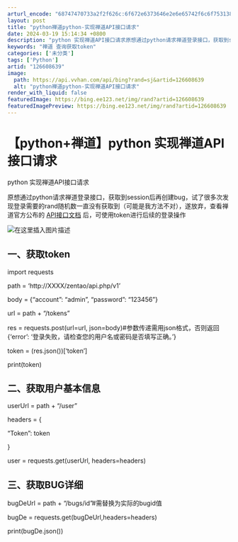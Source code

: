 ```yaml
---
arturl_encode: "68747470733a2f2f626c:6f672e6373646e2e6e65742f6c6f753138333932343238362f:61727469636c652f64657461696c732f313236363038363339"
layout: post
title: "python禅道python-实现禅道API接口请求"
date: 2024-03-19 15:14:34 +0800
description: "python 实现禅道API接口请求原想通过python请求禅道登录接口，获取到session后再创"
keywords: "禅道 查询获取token"
categories: ['未分类']
tags: ['Python']
artid: "126608639"
image:
  path: https://api.vvhan.com/api/bing?rand=sj&artid=126608639
  alt: "python禅道python-实现禅道API接口请求"
render_with_liquid: false
featuredImage: https://bing.ee123.net/img/rand?artid=126608639
featuredImagePreview: https://bing.ee123.net/img/rand?artid=126608639
---
```


# 【python+禅道】python 实现禅道API接口请求

python 实现禅道API接口请求

原想通过python请求禅道登录接口，获取到session后再创建bug，试了很多次发现登录需要的rand随机数一直没有获取到（可能是我方法不对），遂放弃，查看禅道官方公布的
[API接口文档](https://www.zentao.net/book/apidoc-v1/664.html#1)
后，可使用token进行后续的登录操作
  
![在这里插入图片描述](https://i-blog.csdnimg.cn/blog_migrate/79cd7607a04e3a620c52dde8df0e045b.png)

## 一、获取token

import requests

path = ‘http://XXXX/zentao/api.php/v1’
  
body = {“account”: “admin”, “password”: “123456”}
  
url = path + “/tokens”
  
res = requests.post(url=url, json=body)#参数传递需用json格式，否则返回{‘error’: ‘登录失败，请检查您的用户名或密码是否填写正确。’}
  
token = (res.json())[‘token’]
  
print(token)

## 二、获取用户基本信息

userUrl = path + “/user”
  
headers = {
  
“Token”: token
  
}
  
user = requests.get(userUrl, headers=headers)

## 三、获取BUG详细

bugDeUrl = path + “/bugs/id”#需替换为实际的bugid值
  
bugDe = requests.get(bugDeUrl,headers=headers)
  
print(bugDe.json())